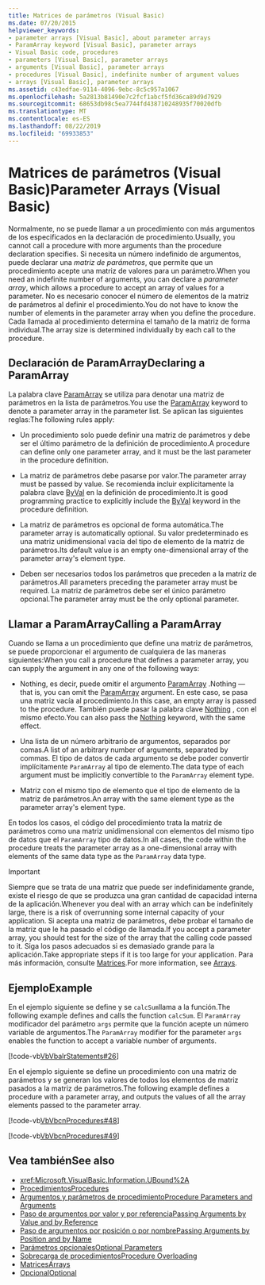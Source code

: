 ```yaml
---
title: Matrices de parámetros (Visual Basic)
ms.date: 07/20/2015
helpviewer_keywords:
- parameter arrays [Visual Basic], about parameter arrays
- ParamArray keyword [Visual Basic], parameter arrays
- Visual Basic code, procedures
- parameters [Visual Basic], parameter arrays
- arguments [Visual Basic], parameter arrays
- procedures [Visual Basic], indefinite number of argument values
- arrays [Visual Basic], parameter arrays
ms.assetid: c43edfae-9114-4096-9ebc-8c5c957a1067
ms.openlocfilehash: 5a2813b81490e7c2fcf1abcf5fd36ca89d9d7929
ms.sourcegitcommit: 68653db98c5ea7744fd438710248935f70020dfb
ms.translationtype: MT
ms.contentlocale: es-ES
ms.lasthandoff: 08/22/2019
ms.locfileid: "69933853"
---
```

# <a name="parameter-arrays-visual-basic"></a><span data-ttu-id="604e9-102">Matrices de parámetros (Visual Basic)</span><span class="sxs-lookup"><span data-stu-id="604e9-102">Parameter Arrays (Visual Basic)</span></span>
<span data-ttu-id="604e9-103">Normalmente, no se puede llamar a un procedimiento con más argumentos de los especificados en la declaración de procedimiento.</span><span class="sxs-lookup"><span data-stu-id="604e9-103">Usually, you cannot call a procedure with more arguments than the procedure declaration specifies.</span></span> <span data-ttu-id="604e9-104">Si necesita un número indefinido de argumentos, puede declarar una *matriz de parámetros*, que permite que un procedimiento acepte una matriz de valores para un parámetro.</span><span class="sxs-lookup"><span data-stu-id="604e9-104">When you need an indefinite number of arguments, you can declare a *parameter array*, which allows a procedure to accept an array of values for a parameter.</span></span> <span data-ttu-id="604e9-105">No es necesario conocer el número de elementos de la matriz de parámetros al definir el procedimiento.</span><span class="sxs-lookup"><span data-stu-id="604e9-105">You do not have to know the number of elements in the parameter array when you define the procedure.</span></span> <span data-ttu-id="604e9-106">Cada llamada al procedimiento determina el tamaño de la matriz de forma individual.</span><span class="sxs-lookup"><span data-stu-id="604e9-106">The array size is determined individually by each call to the procedure.</span></span>  
  
## <a name="declaring-a-paramarray"></a><span data-ttu-id="604e9-107">Declaración de ParamArray</span><span class="sxs-lookup"><span data-stu-id="604e9-107">Declaring a ParamArray</span></span>  
 <span data-ttu-id="604e9-108">La palabra clave [ParamArray](../../../../visual-basic/language-reference/modifiers/paramarray.md) se utiliza para denotar una matriz de parámetros en la lista de parámetros.</span><span class="sxs-lookup"><span data-stu-id="604e9-108">You use the [ParamArray](../../../../visual-basic/language-reference/modifiers/paramarray.md) keyword to denote a parameter array in the parameter list.</span></span> <span data-ttu-id="604e9-109">Se aplican las siguientes reglas:</span><span class="sxs-lookup"><span data-stu-id="604e9-109">The following rules apply:</span></span>  
  
- <span data-ttu-id="604e9-110">Un procedimiento solo puede definir una matriz de parámetros y debe ser el último parámetro de la definición de procedimiento.</span><span class="sxs-lookup"><span data-stu-id="604e9-110">A procedure can define only one parameter array, and it must be the last parameter in the procedure definition.</span></span>  
  
- <span data-ttu-id="604e9-111">La matriz de parámetros debe pasarse por valor.</span><span class="sxs-lookup"><span data-stu-id="604e9-111">The parameter array must be passed by value.</span></span> <span data-ttu-id="604e9-112">Se recomienda incluir explícitamente la palabra clave [ByVal](../../../../visual-basic/language-reference/modifiers/byval.md) en la definición de procedimiento.</span><span class="sxs-lookup"><span data-stu-id="604e9-112">It is good programming practice to explicitly include the [ByVal](../../../../visual-basic/language-reference/modifiers/byval.md) keyword in the procedure definition.</span></span>  
  
- <span data-ttu-id="604e9-113">La matriz de parámetros es opcional de forma automática.</span><span class="sxs-lookup"><span data-stu-id="604e9-113">The parameter array is automatically optional.</span></span> <span data-ttu-id="604e9-114">Su valor predeterminado es una matriz unidimensional vacía del tipo de elemento de la matriz de parámetros.</span><span class="sxs-lookup"><span data-stu-id="604e9-114">Its default value is an empty one-dimensional array of the parameter array's element type.</span></span>  
  
- <span data-ttu-id="604e9-115">Deben ser necesarios todos los parámetros que preceden a la matriz de parámetros.</span><span class="sxs-lookup"><span data-stu-id="604e9-115">All parameters preceding the parameter array must be required.</span></span> <span data-ttu-id="604e9-116">La matriz de parámetros debe ser el único parámetro opcional.</span><span class="sxs-lookup"><span data-stu-id="604e9-116">The parameter array must be the only optional parameter.</span></span>  
  
## <a name="calling-a-paramarray"></a><span data-ttu-id="604e9-117">Llamar a ParamArray</span><span class="sxs-lookup"><span data-stu-id="604e9-117">Calling a ParamArray</span></span>  
 <span data-ttu-id="604e9-118">Cuando se llama a un procedimiento que define una matriz de parámetros, se puede proporcionar el argumento de cualquiera de las maneras siguientes:</span><span class="sxs-lookup"><span data-stu-id="604e9-118">When you call a procedure that defines a parameter array, you can supply the argument in any one of the following ways:</span></span>  
  
- <span data-ttu-id="604e9-119">Nothing, es decir, puede omitir el argumento [ParamArray](../../../../visual-basic/language-reference/modifiers/paramarray.md) .</span><span class="sxs-lookup"><span data-stu-id="604e9-119">Nothing — that is, you can omit the [ParamArray](../../../../visual-basic/language-reference/modifiers/paramarray.md) argument.</span></span> <span data-ttu-id="604e9-120">En este caso, se pasa una matriz vacía al procedimiento.</span><span class="sxs-lookup"><span data-stu-id="604e9-120">In this case, an empty array is passed to the procedure.</span></span> <span data-ttu-id="604e9-121">También puede pasar la palabra clave [Nothing](../../../../visual-basic/language-reference/nothing.md) , con el mismo efecto.</span><span class="sxs-lookup"><span data-stu-id="604e9-121">You can also pass the [Nothing](../../../../visual-basic/language-reference/nothing.md) keyword, with the same effect.</span></span>  
  
- <span data-ttu-id="604e9-122">Una lista de un número arbitrario de argumentos, separados por comas.</span><span class="sxs-lookup"><span data-stu-id="604e9-122">A list of an arbitrary number of arguments, separated by commas.</span></span> <span data-ttu-id="604e9-123">El tipo de datos de cada argumento se debe poder convertir implícitamente `ParamArray` al tipo de elemento.</span><span class="sxs-lookup"><span data-stu-id="604e9-123">The data type of each argument must be implicitly convertible to the `ParamArray` element type.</span></span>  
  
- <span data-ttu-id="604e9-124">Matriz con el mismo tipo de elemento que el tipo de elemento de la matriz de parámetros.</span><span class="sxs-lookup"><span data-stu-id="604e9-124">An array with the same element type as the parameter array's element type.</span></span>  
  
 <span data-ttu-id="604e9-125">En todos los casos, el código del procedimiento trata la matriz de parámetros como una matriz unidimensional con elementos del mismo tipo de datos que el `ParamArray` tipo de datos.</span><span class="sxs-lookup"><span data-stu-id="604e9-125">In all cases, the code within the procedure treats the parameter array as a one-dimensional array with elements of the same data type as the `ParamArray` data type.</span></span>  
  
> [!IMPORTANT]
> <span data-ttu-id="604e9-126">Siempre que se trata de una matriz que puede ser indefinidamente grande, existe el riesgo de que se produzca una gran cantidad de capacidad interna de la aplicación.</span><span class="sxs-lookup"><span data-stu-id="604e9-126">Whenever you deal with an array which can be indefinitely large, there is a risk of overrunning some internal capacity of your application.</span></span> <span data-ttu-id="604e9-127">Si acepta una matriz de parámetros, debe probar el tamaño de la matriz que le ha pasado el código de llamada.</span><span class="sxs-lookup"><span data-stu-id="604e9-127">If you accept a parameter array, you should test for the size of the array that the calling code passed to it.</span></span> <span data-ttu-id="604e9-128">Siga los pasos adecuados si es demasiado grande para la aplicación.</span><span class="sxs-lookup"><span data-stu-id="604e9-128">Take appropriate steps if it is too large for your application.</span></span> <span data-ttu-id="604e9-129">Para más información, consulte [Matrices](../../../../visual-basic/programming-guide/language-features/arrays/index.md).</span><span class="sxs-lookup"><span data-stu-id="604e9-129">For more information, see [Arrays](../../../../visual-basic/programming-guide/language-features/arrays/index.md).</span></span>  
  
## <a name="example"></a><span data-ttu-id="604e9-130">Ejemplo</span><span class="sxs-lookup"><span data-stu-id="604e9-130">Example</span></span>  
 <span data-ttu-id="604e9-131">En el ejemplo siguiente se define y se `calcSum`llama a la función.</span><span class="sxs-lookup"><span data-stu-id="604e9-131">The following example defines and calls the function `calcSum`.</span></span> <span data-ttu-id="604e9-132">El `ParamArray` modificador del parámetro `args` permite que la función acepte un número variable de argumentos.</span><span class="sxs-lookup"><span data-stu-id="604e9-132">The `ParamArray` modifier for the parameter `args` enables the function to accept a variable number of arguments.</span></span>  
  
 [!code-vb[VbVbalrStatements#26](~/samples/snippets/visualbasic/VS_Snippets_VBCSharp/VbVbalrStatements/VB/Class1.vb#26)]  
  
 <span data-ttu-id="604e9-133">En el ejemplo siguiente se define un procedimiento con una matriz de parámetros y se generan los valores de todos los elementos de matriz pasados a la matriz de parámetros.</span><span class="sxs-lookup"><span data-stu-id="604e9-133">The following example defines a procedure with a parameter array, and outputs the values of all the array elements passed to the parameter array.</span></span>  
  
 [!code-vb[VbVbcnProcedures#48](~/samples/snippets/visualbasic/VS_Snippets_VBCSharp/VbVbcnProcedures/VB/Class1.vb#48)]  
  
 [!code-vb[VbVbcnProcedures#49](~/samples/snippets/visualbasic/VS_Snippets_VBCSharp/VbVbcnProcedures/VB/Class1.vb#49)]  
  
## <a name="see-also"></a><span data-ttu-id="604e9-134">Vea también</span><span class="sxs-lookup"><span data-stu-id="604e9-134">See also</span></span>

- <xref:Microsoft.VisualBasic.Information.UBound%2A>
- [<span data-ttu-id="604e9-135">Procedimientos</span><span class="sxs-lookup"><span data-stu-id="604e9-135">Procedures</span></span>](./index.md)
- [<span data-ttu-id="604e9-136">Argumentos y parámetros de procedimiento</span><span class="sxs-lookup"><span data-stu-id="604e9-136">Procedure Parameters and Arguments</span></span>](./procedure-parameters-and-arguments.md)
- [<span data-ttu-id="604e9-137">Paso de argumentos por valor y por referencia</span><span class="sxs-lookup"><span data-stu-id="604e9-137">Passing Arguments by Value and by Reference</span></span>](./passing-arguments-by-value-and-by-reference.md)
- [<span data-ttu-id="604e9-138">Paso de argumentos por posición o por nombre</span><span class="sxs-lookup"><span data-stu-id="604e9-138">Passing Arguments by Position and by Name</span></span>](./passing-arguments-by-position-and-by-name.md)
- [<span data-ttu-id="604e9-139">Parámetros opcionales</span><span class="sxs-lookup"><span data-stu-id="604e9-139">Optional Parameters</span></span>](./optional-parameters.md)
- [<span data-ttu-id="604e9-140">Sobrecarga de procedimientos</span><span class="sxs-lookup"><span data-stu-id="604e9-140">Procedure Overloading</span></span>](./procedure-overloading.md)
- [<span data-ttu-id="604e9-141">Matrices</span><span class="sxs-lookup"><span data-stu-id="604e9-141">Arrays</span></span>](../../../../visual-basic/programming-guide/language-features/arrays/index.md)
- [<span data-ttu-id="604e9-142">Opcional</span><span class="sxs-lookup"><span data-stu-id="604e9-142">Optional</span></span>](../../../../visual-basic/language-reference/modifiers/optional.md)
